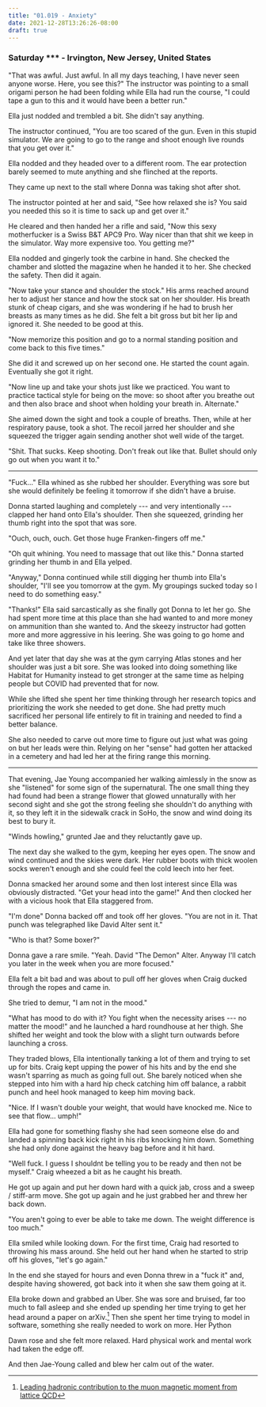 ```yaml
---
title: "01.019 - Anxiety"
date: 2021-12-28T13:26:26-08:00
draft: true
---
```

### Saturday *** - Irvington, New Jersey, United States

"That was awful.  Just awful. In all my days teaching, I have never seen anyone worse. Here, you see this?" The instructor was pointing to a small origami person he had been folding while Ella had run the course, "I could tape a gun to this and it would have been a better run."

Ella just nodded and trembled a bit. She didn't say anything. 

The instructor continued, "You are too scared of the gun. Even in this stupid simulator. We are going to go to the range and shoot enough live rounds that you get over it."

Ella nodded and they headed over to a different room. The ear protection barely seemed to mute anything and she flinched at the reports. 

They came up next to the stall where Donna was taking shot after shot. 

The instructor pointed at her and said, "See how relaxed she is? You said you needed this so it is time to sack up and get over it."

He cleared and then handed her a rifle and said, "Now this sexy motherfucker is a Swiss B&T APC9 Pro. Way nicer than that shit we keep in the simulator. Way more expensive too. You getting me?"

Ella nodded and gingerly took the carbine in hand.  She checked the chamber and slotted the magazine when he handed it to her. She checked the safety. Then did it again. 

"Now take your stance and shoulder the stock." His arms reached around her to adjust her stance and how the stock sat on her shoulder. His breath stunk of cheap cigars, and she was wondering if he had to brush her breasts as many times as he did. She felt a bit gross but bit her lip and ignored it. She needed to be good at this. 

"Now memorize this position and go to a normal standing position and come back to this five times."

She did it and screwed up on her second one. He started the count again. Eventually she got it right. 

"Now line up and take your shots just like we practiced. You want to practice tactical style for being on the move: so shoot after you breathe out and then also brace and shoot when holding your breath in. Alternate."

She aimed down the sight and took a couple of breaths. Then, while at her respiratory pause, took a shot. The recoil jarred her shoulder and she squeezed the trigger again sending another shot well wide of the target. 

"Shit. That sucks. Keep shooting. Don't freak out like that. Bullet should only go out when you want it to."

---

"Fuck..." Ella whined as she rubbed her shoulder. Everything was sore but she would definitely be feeling it tomorrow if she didn't have a bruise. 

Donna started laughing and completely --- and very intentionally --- clapped her hand onto Ella's shoulder. Then she squeezed, grinding her thumb right into the spot that was sore. 

"Ouch, ouch, ouch. Get those huge Franken-fingers off me."

"Oh quit whining. You need to massage that out like this." Donna started grinding her thumb in and Ella yelped. 

"Anyway," Donna continued while still digging her thumb into Ella's shoulder, "I'll see you tomorrow at the gym. My groupings sucked today so I need to do something easy."

"Thanks!" Ella said sarcastically as she finally got Donna to let her go.  She had spent more time at this place than she had wanted to and more money on ammunition than she wanted to. And the skeezy instructor had gotten more and more aggressive in his leering.  She was going to go home and take like three showers. 

And yet later that day she was at the gym carrying Atlas stones and her shoulder was just a bit sore. She was looked into doing something like Habitat for Humanity instead to get stronger at the same time as helping people but COVID had prevented that for now. 

While she lifted she spent her time thinking through her research topics and prioritizing the work she needed to get done. She had pretty much sacrificed her personal life entirely to fit in training and needed to find a better balance.

She also needed to carve out more time to figure out just what was going on but her leads were thin.  Relying on her "sense" had gotten her attacked in a cemetery and had led her at the firing range this morning.  

---

That evening, Jae Young accompanied her walking aimlessly in the snow as she "listened" for some sign of the supernatural. The one small thing they had found had been a strange flower that glowed unnaturally with her second sight and she got the strong feeling she shouldn't do anything with it, so they left it in the sidewalk crack in SoHo, the snow and wind doing its best to bury it. 

"Winds howling," grunted Jae and they reluctantly gave up. 

The next day she walked to the gym, keeping her eyes open. The snow and wind continued and the skies were dark. Her rubber boots with thick woolen socks weren't enough and she could feel the cold leech into her feet.  

Donna smacked her around some and then lost interest since Ella was obviously distracted. "Get your head into the game!" And then clocked her with a vicious hook that Ella staggered from. 

"I'm done" Donna backed off and took off her gloves. "You are not in it. That punch was telegraphed like David Alter sent it."

"Who is that? Some boxer?"

Donna gave a rare smile. "Yeah. David "The Demon" Alter. Anyway I'll catch you later in the week when you are more focused."

Ella felt a bit bad and was about to pull off her gloves when Craig ducked through the ropes and came in.

She tried to demur, "I am not in the mood."

"What has mood to do with it? You fight when the necessity arises --- no matter the mood!" and he launched a hard roundhouse at her thigh. She shifted her weight and took the blow with a slight turn outwards before launching a cross. 

They traded blows, Ella intentionally tanking a lot of them and trying to set up for bits. Craig kept upping the power of his hits and by the end she wasn't sparring as much as going full out. She barely noticed when she stepped into him with a hard hip check catching him off balance, a rabbit punch and heel hook managed to keep him moving back. 

"Nice.  If I wasn't double your weight, that would have knocked me.  Nice to see that flow... umph!"

Ella had gone for something flashy she had seen someone else do and landed a spinning back kick right in his ribs knocking him down. Something she had only done against the heavy bag before and it hit hard. 

"Well fuck. I guess I shouldnt be telling you to be ready and then not be myself." Craig wheezed a bit as he caught his breath. 

He got up again and put her down hard with a quick jab, cross and a sweep / stiff-arm move. She got up again and he just grabbed her and threw her back down. 

"You aren't going to ever be able to take me down. The weight difference is too much."

Ella smiled while looking down. For the first time, Craig had resorted to throwing his mass around. She held out her hand when he started to strip off his gloves, "let's go again."

In the end she stayed for hours and even Donna threw in a "fuck it" and, despite having showered, got back into it when she saw them going at it. 

Ella broke down and grabbed an Uber. She was sore and bruised, far too much to fall asleep and she ended up spending her time trying to get her head around a paper on arXiv.[^1] Then she spent her time trying to model in software, something she really needed to work on more. Her Python

Dawn rose and she felt more relaxed. Hard physical work and mental work had taken the edge off.  

And then Jae-Young called and blew her calm out of the water. 

[^1]: [Leading hadronic contribution to the muon magnetic moment from lattice QCD](https://arxiv.org/abs/2002.12347)
